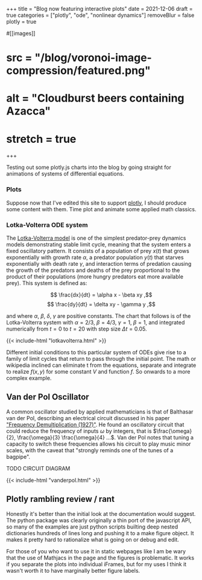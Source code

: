 +++
title = "Blog now featuring interactive plots"
date = 2021-12-06
draft = true
categories = ["plotly", "ode", "nonlinear dynamics"]
removeBlur = false
plotly = true

#[[images]]
# src = "/blog/voronoi-image-compression/featured.png"
# alt = "Cloudburst beers containing Azacca"
# stretch = true
+++

Testing out some plotly.js charts into the blog by going straight for animations of systems of differential equations.

<!--more-->

### Plots

Suppose now that I've edited this site to support [plotly](https://plotly.com/javascript/), I should produce some content with them.  Time plot and animate some applied math classics.

### Lotka-Volterra ODE system

The [Lotka-Volterra model](https://en.wikipedia.org/wiki/Lotka%E2%80%93Volterra_equations) is one of the simplest predator-prey dynamics models demonstrating stable limit cycle, meaning that the system enters a fixed oscillatory pattern. 
It consists of a population of prey $x(t)$ that grows exponentially with growth rate $\alpha$, a predator population $y(t)$ that starves exponentially with death rate $\gamma$, and interaction terms of predation causing the growth of the predators and deaths of the prey proportional to the product of their populations (more hungry predators eat more available prey).  This system is defined as:

$$ \frac{dx}{dt} = \alpha x - \beta xy ,$$
$$ \frac{dy}{dt} = \delta xy - \gamma y ,$$

and where $\alpha$, $\beta$, $\delta$, $\gamma$ are positive constants.
The chart that follows is of the Lotka-Volterra system with $\alpha = 2/3$, $\beta=4/3$, $\gamma=1$, $\beta=1$, and integrated numerically from $t=0$ to $t=20$ with step size $\Delta t=0.05$.

{{< include-html "lotkavolterra.html" >}}

Different initial conditions to this particular system of ODEs give rise to a family of limit cycles that return to pass through the initial point.  The math or wikipedia inclined can eliminate t from the equations, separate and integrate to realize $f(x,y)$ for some constant $V$ and function $f$.
So onwards to a more complex example.

<!--

Iframe embedding, with plotly exporting its own cdn hits allows for mathjax to work with both the plot and mathjax in the post, but that seems excessively heavy/janky.  Just live without mathjax in the images for now.  Even if I get it to work it'll break in the future.

<iframe width="100%", height=500 name="iframe" frameborder=0 src="lotkavolterra.html"></iframe>

-->


## Van der Pol Oscillator

A common oscillator studied by applied mathematicians is that of Balthasar van der Pol, describing an electrical circuit discussed in his paper ["Frequency Demultiplication (1927)"](https://www.nature.com/articles/120363a0).  He found an oscillatory circuit that could reduce the frequency of inputs $\omega$ by integers, that is $\frac{\omega}{2}, \frac{\omega}{3} \frac{\omega}{4} ...$.  Van der Pol notes that tuning a capacity to switch these frequencies allows his circuit to play music minor scales, with the caveat that "strongly reminds one of the tunes of a bagpipe".

TODO CIRCUIT DIAGRAM


{{< include-html "vanderpol.html" >}}






## Plotly rambling review / rant

Honestly it's better than the initial look at the documentation would suggest.  The python package was clearly originally a thin port of the javascript API, so many of the examples are just python scripts builting deep nested dictionaries hundreds of lines long and pushing it to a make figure object.  It makes it pretty hard to rationalize what is going on or debug and edit.

For those of you who want to use it in static webpages like I am be wary that the use of Mathjacs in the page and the figures is problematic.  It works if you separate the plots into individual iFrames, but for my uses I think it wasn't worth it to have marginally better figure labels.





